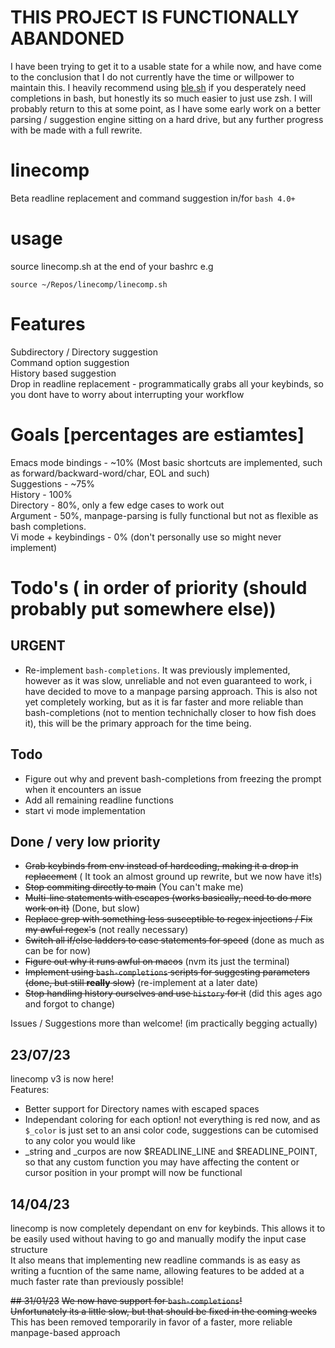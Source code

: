 # THIS PROJECT IS FUNCTIONALLY ABANDONED
I have been trying to get it to a usable state for a while now, and have come to the conclusion that I do not currently have the time or willpower to maintain this. I heavily recommend using [ble.sh](https://github.com/akinomyoga/ble.sh) if you desperately need completions in bash, but honestly its so much easier to just use zsh. I will probably return to this at some point, as I have some early work on a better parsing / suggestion engine sitting on a hard drive, but any further progress with be made with a full rewrite.

# linecomp
Beta readline replacement and command suggestion in/for ``bash 4.0+``  

# usage
source linecomp.sh at the end of your bashrc e.g  
```
source ~/Repos/linecomp/linecomp.sh
```

# Features
Subdirectory / Directory suggestion  
Command option suggestion  
History based suggestion  
Drop in readline replacement - programmatically grabs all your keybinds, so you dont have to worry about interrupting your workflow

# Goals [percentages are estiamtes]
Emacs mode bindings - ~10% (Most basic shortcuts are implemented, such as forward/backward-word/char, EOL and such)  
Suggestions - ~75%  
	History - 100%  
	Directory - 80%, only a few edge cases to work out  
	Argument - 50%, manpage-parsing is fully functional but not as flexible as bash completions.  
Vi mode + keybindings - 0%  (don't personally use so might never implement)  

# Todo's ( in order of priority (should probably put somewhere else))
## URGENT
 - Re-implement ``bash-completions``. It was previously implemented, however as it was slow, unreliable and not even guaranteed to work, i have decided to move to a manpage parsing approach. This is also not yet completely working, but as it is far faster and more reliable than bash-completions (not to mention technichally closer to how fish does it), this will be the primary approach for the time being.  

## Todo
 - Figure out why and prevent bash-completions from freezing the prompt when it encounters an issue
 - Add all remaining readline functions
 - start vi mode implementation

## Done / very low priority
 - ~~Grab keybinds from env instead of hardcoding, making it a drop in replacement~~ ( It took an almost ground up rewrite, but we now have it!s)
 - ~~Stop commiting directly to main~~ (You can't make me)
 - ~~Multi-line statements with escapes (works basically, need to do more work on it)~~ (Done, but slow)
 - ~~Replace grep with something less susceptible to regex injections / Fix my awful regex's~~ (not really necessary)
 - ~~Switch all if/else ladders to case statements for speed~~ (done as much as can be for now)
 - ~~Figure out why it runs awful on macos~~ (nvm its just the terminal)
 - ~~Implement using ``bash-completions`` scripts for suggesting parameters~~ ~~(done, but still __really__ slow)~~ (re-implement at a later date)
 - ~~Stop handling history ourselves and use ``history`` for it~~ (did this ages ago and forgot to change)

Issues / Suggestions more than welcome! (im practically begging actually)

## 23/07/23
linecomp v3 is now here!  
Features:  
 - Better support for Directory names with escaped spaces
 - Independant coloring for each option! not everything is red now, and as ```$_color``` is just set to an ansi color code, suggestions can be cutomised to any color you would like
 - _string and _curpos are now $READLINE_LINE and $READLINE_POINT, so that any custom function you may have affecting the content or cursor position in your prompt will now be functional


## 14/04/23
linecomp is now completely dependant on env for keybinds. This allows it to be easily used without having to go and manually modify the input case structure  
It also means that implementing new readline commands is as easy as writing a fucntion of the same name, allowing features to be added at a much faster rate than previously possible!


~~## 31/01/23~~
~~We now have support for `bash-completions`!~~  
~~Unfortunately its a little slow, but that should be fixed in the coming weeks~~  
This has been removed temporarily in favor of a faster, more reliable manpage-based approach  


